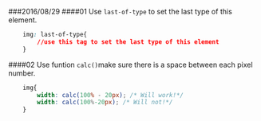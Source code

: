 ###2016/08/29 
####01 Use `last-of-type` to set the last type of this element.

```css
	img: last-of-type{
		//use this tag to set the last type of this element
	}
```
####02 Use funtion `calc()`make sure there is a space between each pixel number. 

```css
	img{
		width: calc(100% - 20px); /* Will work!*/
		width: calc(100%-20px); /* Will not!*/
	}
```

	
